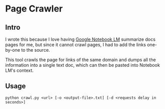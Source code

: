 # Page Crawler

## Intro

I wrote this because I love having [Google Notebook LM](https://notebooklm.google.com/) summarize docs pages for me, but since it cannot crawl pages, I had to add the links one-by-one to the source.

This tool crawls the page for links of the same domain and dumps all the information into a single text doc, which can then be pasted into Notebook LM's context.

## Usage

`python crawl.py <url> [-o <output-file>.txt] [-d <requests delay in seconds>]`
